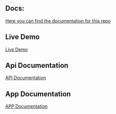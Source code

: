 ## Docs:
[Here you can find the documentation for this repo](cinema-and-go-doc/README.md)

## Live Demo
[Live Demo](https://cinema-and-go.surge.sh)

## Api Documentation
[API Documentation](cinema-and-go-api/README.md)

## App Documentation
[APP Documentation](cinema-and-go-app/README.md)
